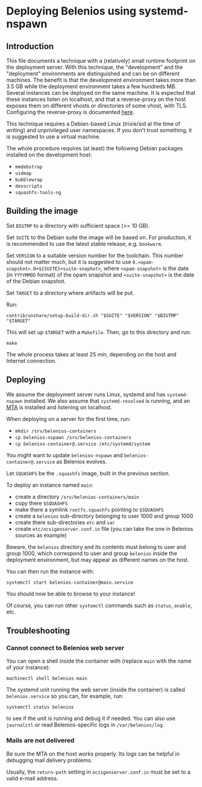 Deploying Belenios using systemd-nspawn
=======================================


Introduction
------------

This file documents a technique with a (relatively) small runtime
footprint on the deployment server. With this technique, the
"development" and the "deployment" environments are distinguished and
can be on different machines. The benefit is that the development
environment takes more than 3.5 GB while the deployment environment
takes a few hundreds MB. Several instances can be deployed on the same
machine. It is expected that these instances listen on localhost, and
that a reverse-proxy on the host exposes them on different vhosts or
directories of some vhost, with TLS. Configuring the reverse-proxy is
documented [here](../../doc/reverse-proxy.md).

This technique requires a Debian-based Linux (trixie/sid at the time
of writing) and unprivileged user namespaces. If you don't trust
something, it is suggested to use a virtual machine.

The whole procedure requires (at least) the following Debian packages
installed on the development host:
- `mmdebstrap`
- `uidmap`
- `bubblewrap`
- `devscripts`
- `squashfs-tools-ng`


Building the image
------------------

Set `BIGTMP` to a directory with sufficient space (>= 10 GB).

Set `SUITE` to the Debian suite the image will be based on. For
production, it is recommended to use the latest stable release,
e.g. `bookworm`.

Set `VERSION` to a suitable version number for the toolchain. This
number should not matter much, but it is suggested to use
`0.<opam-snapshot>.0+${SUITE}<suite-snaphot>`, where `<opam-snapshot>`
is the date (in `YYYYMMDD` format) of the opam snapshot and
`<suite-snapshot>` is the date of the Debian snapshot.

Set `TARGET` to a directory where artifacts will be put.

Run:

    contrib/unshare/setup-build-dir.sh "$SUITE" "$VERSION" "$BIGTMP" "$TARGET"

This will set up `$TARGET` with a `Makefile`. Then, go to this
directory and run:

    make

The whole process takes at least 25 min, depending on the host and
Internet connection.


Deploying
---------

We assume the deployment server runs Linux, systemd and has
`systemd-nspawn` installed. We also assume that `systemd-resolved` is
running, and an [MTA](../../doc/mta.md) is installed and listening on
localhost.

When deploying on a server for the first time, run:

 * `mkdir /srv/belenios-containers`
 * `cp belenios-nspawn /srv/belenios-containers`
 * `cp belenios-container@.service /etc/systemd/system`

You might want to update `belenios-nspawn` and
`belenios-container@.service` as Belenios evolves.

Let `SQUASHFS` be the `.squashfs` image, built in the previous
section.

To deploy an instance named `main`:

 * create a directory `/srv/belenios-containers/main`
 * copy there `$SQUASHFS`
 * make there a symlink `rootfs.squashfs` pointing to `$SQUASHFS`
 * create a `belenios` sub-directory belonging to user 1000 and
   group 1000
 * create there sub-directories `etc` and `var`
 * create `etc/ocsigenserver.conf.in` file (you can take the one
   in Belenios sources as example)

Beware, the `belenios` directory and its contents must belong to user
and group 1000, which correspond to user and group `belenios` inside
the deployment environment, but may appear as different names on the
host.

You can then run the instance with:

    systemctl start belenios-container@main.service

You should now be able to browse to your instance!

Of course, you can run other `systemctl` commands such as `status`,
`enable`, etc.


Troubleshooting
---------------


### Cannot connect to Belenios web server

You can open a shell inside the container with (replace `main` with
the name of your instance):

    machinectl shell belenios-main

The systemd unit running the web server (inside the container) is
called `belenios.service` so you can, for example, run:

    systemctl status belenios

to see if the unit is running and debug it if needed. You can also use
`journalctl` or read Belenios-specific logs in `/var/belenios/log`.


### Mails are not delivered

Be sure the MTA on the host works properly. Its logs can be helpful in
debugging mail delivery problems.

Usually, the `return-path` setting in `ocsigenserver.conf.in` must be
set to a valid e-mail address.
